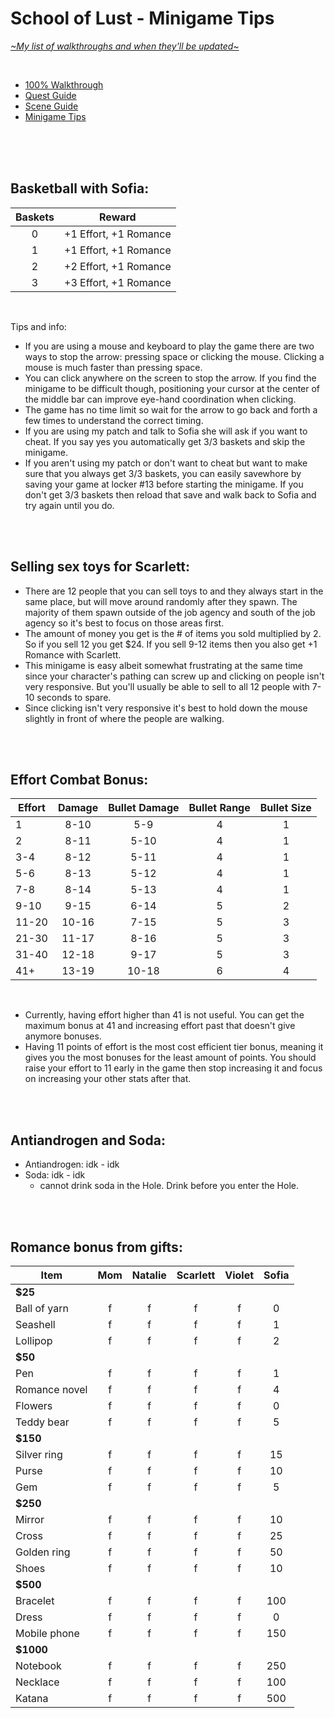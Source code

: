 # School of Lust - Minigame Tips
[*\~My list of walkthroughs and when they'll be updated\~*](https://www.patreon.com/maimlain)

<br>

- [100% Walkthrough](https://github.com/maim-lain/schooloflust/blob/master/walkthrough.md)  
- [Quest Guide](https://github.com/maim-lain/schooloflust/blob/master/quests.md)  
- [Scene Guide](https://github.com/maim-lain/schooloflust/blob/master/scenes.md)  
- [Minigame Tips](https://github.com/maim-lain/schooloflust/blob/master/minigames.md)  

<br>
<br>
<br>

## Basketball with Sofia:
Baskets | Reward
:---: | ---
0  | +1 Effort, +1 Romance
1  | +1 Effort, +1 Romance
2  | +2 Effort, +1 Romance
3  | +3 Effort, +1 Romance

<br>

Tips and info:
- If you are using a mouse and keyboard to play the game there are two ways to stop the arrow: pressing space or clicking the mouse. Clicking a mouse is much faster than pressing space.
- You can click anywhere on the screen to stop the arrow. If you find the minigame to be difficult though, positioning your cursor at the center of the middle bar can improve eye-hand coordination when clicking.
- The game has no time limit so wait for the arrow to go back and forth a few times to understand the correct timing.
- If you are using my patch and talk to Sofia she will ask if you want to cheat. If you say yes you automatically get 3/3 baskets and skip the minigame.
- If you aren't using my patch or don't want to cheat but want to make sure that you always get 3/3 baskets, you can easily savewhore by saving your game at locker #13 before starting the minigame. If you don't get 3/3 baskets then reload that save and walk back to Sofia and try again until you do.

<br>
<br>

## Selling sex toys for Scarlett:
- There are 12 people that you can sell toys to and they always start in the same place, but will move around randomly after they spawn. The majority of them spawn outside of the job agency and south of the job agency so it's best to focus on those areas first.
- The amount of money you get is the # of items you sold multiplied by 2. So if you sell 12 you get $24. If you sell 9-12 items then you also get +1 Romance with Scarlett.
- This minigame is easy albeit somewhat frustrating at the same time since your character's pathing can screw up and clicking on people isn't very responsive. But you'll usually be able to sell to all 12 people with 7-10 seconds to spare.
- Since clicking isn't very responsive it's best to hold down the mouse slightly in front of where the people are walking.

<br>
<br>

## Effort Combat Bonus:
Effort | Damage | Bullet Damage | Bullet Range | Bullet Size
--- | :---: | :---: | :---: | :---:
1 | 8-10 | 5-9 | 4 | 1
2 | 8-11 | 5-10 | 4 | 1
3-4 | 8-12 | 5-11 | 4 | 1
5-6 | 8-13 | 5-12 | 4 | 1
7-8 | 8-14 | 5-13 | 4 | 1
9-10 | 9-15 | 6-14 | 5 | 2
11-20 | 10-16 | 7-15 | 5 | 3
21-30 | 11-17 | 8-16 | 5 | 3
31-40 | 12-18 | 9-17 | 5 | 3
41+ | 13-19 | 10-18 | 6 | 4

<br>

- Currently, having effort higher than 41 is not useful. You can get the maximum bonus at 41 and increasing effort past that doesn't give anymore bonuses.
- Having 11 points of effort is the most cost efficient tier bonus, meaning it gives you the most bonuses for the least amount of points. You should raise your effort to 11 early in the game then stop increasing it and focus on increasing your other stats after that.

<br>
<br>

## Antiandrogen and Soda:
- Antiandrogen: idk - idk
- Soda: idk - idk
  - cannot drink soda in the Hole. Drink before you enter the Hole.

<br>
<br>

## Romance bonus from gifts:
Item | Mom | Natalie | Scarlett | Violet | Sofia
--- | :---: | :---: | :---: | :---: | :---:
**$25** | &nbsp; | &nbsp; | &nbsp; | &nbsp; | &nbsp;
Ball of yarn | f | f | f | f | 0
Seashell | f | f | f | f | 1
Lollipop | f | f | f | f | 2
**$50** | &nbsp; | &nbsp; | &nbsp; | &nbsp; | &nbsp;
Pen | f | f | f | f | 1
Romance novel | f | f | f | f | 4
Flowers | f | f | f | f | 0
Teddy bear | f | f | f | f | 5
**$150** | &nbsp; | &nbsp; | &nbsp; | &nbsp; | &nbsp;
Silver ring | f | f | f | f | 15
Purse | f | f | f | f | 10
Gem | f | f | f | f | 5
**$250** | &nbsp; | &nbsp; | &nbsp; | &nbsp; | &nbsp;
Mirror | f | f | f | f | 10
Cross | f | f | f | f | 25
Golden ring | f | f | f | f | 50
Shoes | f | f | f | f | 10
**$500** | &nbsp; | &nbsp; | &nbsp; | &nbsp; | &nbsp;
Bracelet | f | f | f | f | 100
Dress | f | f | f | f | 0
Mobile phone | f | f | f | f | 150
**$1000** | &nbsp; | &nbsp; | &nbsp; | &nbsp; | &nbsp;
Notebook | f | f | f | f | 250
Necklace | f | f | f | f | 100
Katana | f | f | f | f | 500
